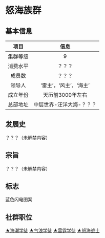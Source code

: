 # 怒海族群

## 基本信息

项目|信息
:--:|:--:
集群等级|9
消费水平|？？？
成员数|？？？
领导人|‘雷主’，‘风主’，‘海主’
成立年份|天历前3000年左右
总部地址|中层世界-汪洋大海-？？？

## 发展史

？？？（未解禁内容）

## 宗旨

？？？（未解禁内容）

## 标志

蓝色闪电图案

## 社群职位

<a href="../Wave Apprentdice" target="_blank">★海潮学徒</a>
<a href="../Wind Apprentdice" target="_blank">★气浪学徒</a>
<a href="../Thunder Apprentdice" target="_blank">★雷霆学徒</a>
<a href="../Rough Seas Fighter" target="_blank">★怒海战士</a>

